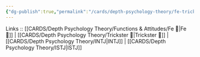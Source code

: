 ```yaml
---
{"dg-publish":true,"permalink":"/cards/depth-psychology-theory/fe-trickster/","noteIcon":"","created":"2023-01-05T12:07:06.676+01:00","updated":"2023-04-08T10:59:04.073+02:00"}
---
```


Links :: [[CARDS/Depth Psychology Theory/Functions & Attitudes/Fe 💉\|Fe 💉]] | [[CARDS/Depth Psychology Theory/Trickster 🤡\|Trickster 🤡]] | [[CARDS/Depth Psychology Theory/INTJ\|INTJ]] | [[CARDS/Depth Psychology Theory/ISTJ\|ISTJ]]